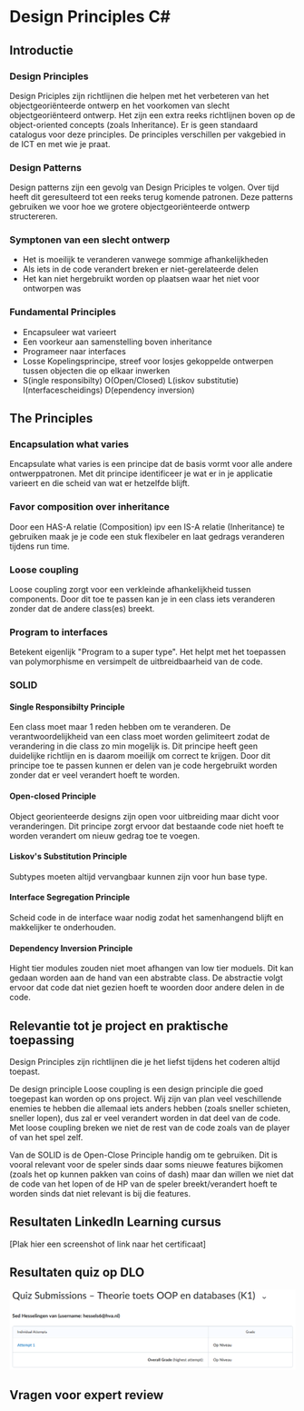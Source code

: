 # Design Principles C#

## Introductie

### Design Principles
Design Priciples zijn richtlijnen die helpen met het verbeteren van het objectgeoriënteerde ontwerp en het voorkomen van slecht objectgeoriënteerd ontwerp. Het zijn een extra reeks richtlijnen boven op de object-oriented concepts (zoals Inheritance).
Er is geen standaard catalogus voor deze principles. De principles verschillen per vakgebied in de ICT en met wie je praat.

### Design Patterns
Design patterns zijn een gevolg van Design Priciples te volgen. Over tijd heeft dit geresulteerd tot een reeks terug komende patronen. Deze patterns gebruiken we voor hoe we grotere objectgeoriënteerde ontwerp structereren.

### Symptonen van een slecht ontwerp
- Het is moeilijk te veranderen vanwege sommige afhankelijkheden
- Als iets in de code verandert breken er niet-gerelateerde delen
- Het kan niet hergebruikt worden op plaatsen waar het niet voor ontworpen was

### Fundamental Principles
- Encapsuleer wat varieert
- Een voorkeur aan samenstelling boven inheritance
- Programeer naar interfaces
- Losse Kopelingsprincipe, streef voor losjes gekoppelde ontwerpen tussen objecten die op elkaar inwerken
- S(ingle responsibilty) O(Open/Closed) L(iskov substitutie) I(nterfacescheidings) D(ependency inversion)

## The Principles

### Encapsulation what varies
Encapsulate what varies is een principe dat de basis vormt voor alle andere ontwerppatronen. Met dit principe identificeer je wat er in je applicatie varieert en die scheid van wat er hetzelfde blijft.

### Favor composition over inheritance
Door een HAS-A relatie (Composition) ipv een IS-A relatie (Inheritance) te gebruiken maak je je code een stuk flexibeler en laat gedrags veranderen tijdens run time.

### Loose coupling
Loose coupling zorgt voor een verkleinde afhankelijkheid tussen components. Door dit toe te passen kan je in een class iets veranderen zonder dat de andere class(es) breekt.

### Program to interfaces
Betekent eigenlijk "Program to a super type". Het helpt met het toepassen van polymorphisme en versimpelt de uitbreidbaarheid van de code.

### SOLID

#### Single Responsibilty Principle
Een class moet maar 1 reden hebben om te veranderen. De verantwoordelijkheid van een class moet worden gelimiteert zodat de verandering in die class zo min mogelijk is. Dit principe heeft geen duidelijke richtlijn en is daarom moeilijk om correct te krijgen. Door dit principe toe te passen kunnen er delen van je code hergebruikt worden zonder dat er veel verandert hoeft te worden.

#### Open-closed Principle
Object georienteerde designs zijn open voor uitbreiding maar dicht voor veranderingen. Dit principe zorgt ervoor dat bestaande code niet hoeft te worden verandert om nieuw gedrag toe te voegen.

#### Liskov's Substitution Principle
Subtypes moeten altijd vervangbaar kunnen zijn voor hun base type.

#### Interface Segregation Principle
Scheid code in de interface waar nodig zodat het samenhangend blijft en makkelijker te onderhouden.

#### Dependency Inversion Principle
Hight tier modules zouden niet moet afhangen van low tier moduels. Dit kan gedaan worden aan de hand van een abstrabte class. De abstractie volgt ervoor dat code dat niet gezien hoeft te woorden door andere delen in de code.

## Relevantie tot je project en praktische toepassing

Design Principles zijn richtlijnen die je het liefst tijdens het coderen altijd toepast.

De design principle Loose coupling is een design principle die goed toegepast kan worden op ons project. Wij zijn van plan veel veschillende enemies te hebben die allemaal iets anders hebben (zoals sneller schieten, sneller lopen), dus zal er veel verandert worden in dat deel van de code. Met loose coupling breken we niet de rest van de code zoals van de player of van het spel zelf.

Van de SOLID is de Open-Close Principle handig om te gebruiken. Dit is vooral relevant voor de speler sinds daar soms nieuwe features bijkomen (zoals het op kunnen pakken van coins of dash) maar dan willen we niet dat de code van het lopen of de HP van de speler breekt/verandert hoeft te worden sinds dat niet relevant is bij die features. 

## Resultaten LinkedIn Learning cursus

[Plak hier een screenshot of link naar het certificaat]

## Resultaten quiz op DLO

![resultatentoets](../images/toetsresultatenSedK1.PNG)

## Vragen voor expert review

